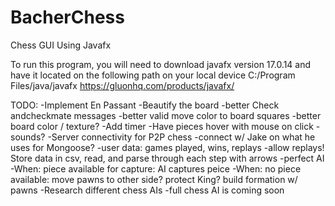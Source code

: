 # BacherChess
Chess GUI Using Javafx

To run this program, you will need to download javafx version 17.0.14 and have it located on the following path on your local device C:/Program Files/java/javafx
https://gluonhq.com/products/javafx/

TODO:
-Implement En Passant
-Beautify the board
    -better Check andcheckmate messages
    -better valid move color to board squares
    -better board color / texture?
-Add timer
-Have pieces hover with mouse on click
-sounds?
-Server connectivity for P2P chess
    -connect w/ Jake on what he uses for Mongoose?
    -user data: games played, wins, replays
-allow replays! Store data in csv, read, and parse through each step with arrows
-perfect AI
    -When: piece available for capture: AI captures peice
    -When: no piece available: move pawns to other side? protect King? build formation w/ pawns
    -Research different chess AIs
    -full chess AI is coming soon
